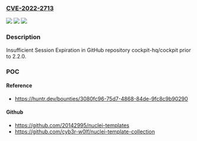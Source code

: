 ### [CVE-2022-2713](https://cve.mitre.org/cgi-bin/cvename.cgi?name=CVE-2022-2713)
![](https://img.shields.io/static/v1?label=Product&message=cockpit-hq%2Fcockpit&color=blue)
![](https://img.shields.io/static/v1?label=Version&message=%3C%202.2.0%20&color=brighgreen)
![](https://img.shields.io/static/v1?label=Vulnerability&message=CWE-613%20Insufficient%20Session%20Expiration&color=brighgreen)

### Description

Insufficient Session Expiration in GitHub repository cockpit-hq/cockpit prior to 2.2.0.

### POC

#### Reference
- https://huntr.dev/bounties/3080fc96-75d7-4868-84de-9fc8c9b90290

#### Github
- https://github.com/20142995/nuclei-templates
- https://github.com/cyb3r-w0lf/nuclei-template-collection

